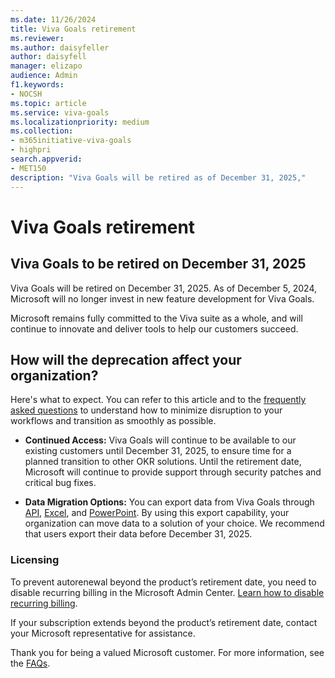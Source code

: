 ```yaml
---
ms.date: 11/26/2024
title: Viva Goals retirement
ms.reviewer: 
ms.author: daisyfeller
author: daisyfell
manager: elizapo
audience: Admin
f1.keywords:
- NOCSH
ms.topic: article
ms.service: viva-goals
ms.localizationpriority: medium
ms.collection:  
- m365initiative-viva-goals
- highpri  
search.appverid:
- MET150
description: "Viva Goals will be retired as of December 31, 2025,"
---
```


# Viva Goals retirement

## Viva Goals to be retired on December 31, 2025

Viva Goals will be retired on December 31, 2025. As of December 5, 2024, Microsoft will no longer invest in new feature development for Viva Goals.

Microsoft remains fully committed to the Viva suite as a whole, and will continue to innovate and deliver tools to help our customers succeed.

## How will the deprecation affect your organization?

Here's what to expect. You can refer to this article and to the [frequently asked questions](goals-retirement-faq.md) to understand how to minimize disruption to your workflows and transition as smoothly as possible.

- **Continued Access:** Viva Goals will continue to be available to our existing customers until December 31, 2025, to ensure time for a planned transition to other OKR solutions. Until the retirement date, Microsoft will continue to provide support through security patches and critical bug fixes.

- **Data Migration Options:** You can export data from Viva Goals through [API](/graph/api/goals-post-exportjobs?view=graph-rest-beta&tabs=http), [Excel](/viva/goals/explorer#save-and-export), and [PowerPoint](https://support.microsoft.com/topic/engage-with-viva-goals-365500a4-0599-41cd-bc86-09bef4206284). By using this export capability, your organization can move data to a solution of your choice. We recommend that users export their data before December 31, 2025.

### Licensing

To prevent autorenewal beyond the product’s retirement date, you need to disable recurring billing in the Microsoft Admin Center. [Learn how to disable recurring billing](https://support.microsoft.com/office/renew-or-cancel-your-microsoft-365-for-business-subscription-91f5e912-24ab-433c-92ea-9f77345ce282).

If your subscription extends beyond the product’s retirement date, contact your Microsoft representative for assistance.  

Thank you for being a valued Microsoft customer. For more information, see the [FAQs](goals-retirement-faq.md).

